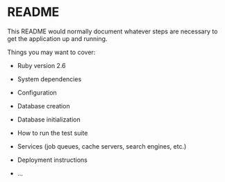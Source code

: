 # README

This README would normally document whatever steps are necessary to get the
application up and running.

Things you may want to cover:

* Ruby version 2.6

* System dependencies

* Configuration

* Database creation

* Database initialization

* How to run the test suite

* Services (job queues, cache servers, search engines, etc.)

* Deployment instructions

* ...
